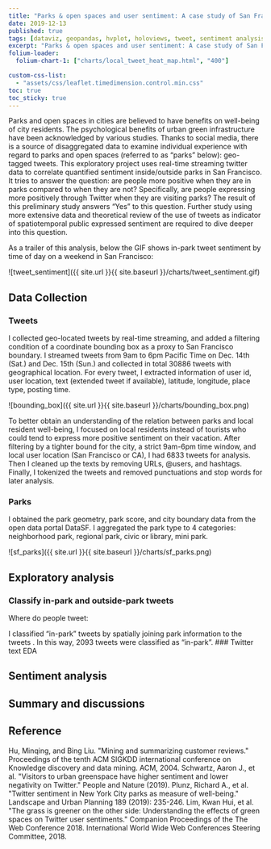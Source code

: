 ```yaml
---
title: "Parks & open spaces and user sentiment: A case study of San Francisco using Twitter data"
date: 2019-12-13
published: true
tags: [dataviz, geopandas, hvplot, holoviews, tweet, sentiment analysis, park, San Francisco]
excerpt: "Parks & open spaces and user sentiment: A case study of San Francisco using Twitter data"
folium-loader:
  folium-chart-1: ["charts/local_tweet_heat_map.html", "400"]

custom-css-list:
  - "assets/css/leaflet.timedimension.control.min.css"
toc: true
toc_sticky: true
---
```


Parks and open spaces in cities are believed to have benefits on well-being of city residents. The psychological benefits of urban green infrastructure have been acknowledged by various studies. Thanks to social media, there is a source of disaggregated data to examine individual experience with regard to parks and open spaces (referred to as “parks” below): geo-tagged tweets. This exploratory project uses real-time streaming twitter data to correlate quantified sentiment inside/outside parks in San Francisco. It tries to answer the question: are people more positive when they are in parks compared to when they are not? Specifically, are people expressing more positively through Twitter when they are visiting parks? The result of this preliminary study answers “Yes” to this question. Further study using more extensive data and theoretical review of the use of tweets as indicator of spatiotemporal public expressed sentiment are required to dive deeper into this question.

As a trailer of this analysis, below the GIF shows in-park tweet sentiment by time of day on a weekend in San Francisco:

![tweet_sentiment]({{ site.url }}{{ site.baseurl }}/charts/tweet_sentiment.gif)

## Data Collection
### Tweets
I collected geo-located tweets by real-time streaming, and added a filtering condition of a coordinate bounding box as a proxy to San Francisco boundary. I streamed tweets from 9am to 6pm Pacific Time on Dec. 14th (Sat.) and Dec. 15th (Sun.) and collected in total 30886 tweets with geographical location. For every tweet, I extracted information of user id, user location, text (extended tweet if available), latitude, longitude, place type, posting time. 

![bounding_box]({{ site.url }}{{ site.baseurl }}/charts/bounding_box.png)

To better obtain an understanding of the relation between parks and local resident well-being, I focused on local residents instead of tourists who could tend to express more positive sentiment on their vacation. After filtering by a tighter bound for the city, a strict 9am-6pm time window, and local user location (San Francisco or CA), I had 6833 tweets for analysis. Then I cleaned up the texts by removing URLs, @users, and hashtags. Finally, I tokenized the tweets and removed punctuations and stop words for later analysis.

### Parks
I obtained the park geometry, park score, and city boundary data from the open data portal DataSF. I aggregated the park type to 4 categories: neighborhood park, regional park, civic or library, mini park. 

![sf_parks]({{ site.url }}{{ site.baseurl }}/charts/sf_parks.png)

## Exploratory analysis
### Classify in-park and outside-park tweets
Where do people tweet:
<div id="folium-chart-1"></div>
I classified “in-park” tweets by spatially joining park information to the tweets . In this way, 2093 tweets were classified as “in-park”.
### Twitter text EDA



## Sentiment analysis

## Summary and discussions




## Reference
Hu, Minqing, and Bing Liu. "Mining and summarizing customer reviews." Proceedings of the tenth ACM SIGKDD international conference on Knowledge discovery and data mining. ACM, 2004.
Schwartz, Aaron J., et al. "Visitors to urban greenspace have higher sentiment and lower negativity on Twitter." People and Nature (2019).
Plunz, Richard A., et al. "Twitter sentiment in New York City parks as measure of well-being." Landscape and Urban Planning 189 (2019): 235-246.
Lim, Kwan Hui, et al. "The grass is greener on the other side: Understanding the effects of green spaces on Twitter user sentiments." Companion Proceedings of the The Web Conference 2018. International World Wide Web Conferences Steering Committee, 2018.

